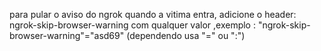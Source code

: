 para pular o aviso do ngrok quando a vitima entra, adicione o header: ngrok-skip-browser-warning com qualquer valor ,exemplo : "ngrok-skip-browser-warning"="asd69" (dependendo usa "=" ou ":")
